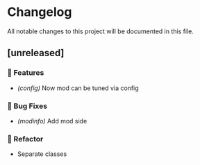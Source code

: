 # Changelog

All notable changes to this project will be documented in this file.

## [unreleased]

### 🚀 Features

- *(config)* Now mod can be tuned via config

### 🐛 Bug Fixes

- *(modinfo)* Add mod side

### 🚜 Refactor

- Separate classes

<!-- generated by git-cliff -->
